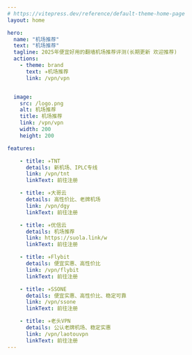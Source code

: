 ```yaml
---
# https://vitepress.dev/reference/default-theme-home-page
layout: home

hero:
  name: "机场推荐"
  text: "机场推荐"
  tagline: 2025年便宜好用的翻墙机场推荐评测(长期更新 欢迎推荐)
  actions:
    - theme: brand
      text: ✈️机场推荐
      link: /vpn/vpn


  image:
    src: /logo.png
    alt: 机场推荐
    title: 机场推荐
    link: /vpn/vpn
    width: 200
    height: 200

features:

    - title: ✈️TNT
      details: 新机场、IPLC专线
      link: /vpn/tnt
      linkText: 前往注册

    - title: ✈️大哥云
      details: 高性价比、老牌机场
      link: /vpn/dgy
      linkText: 前往注册

    - title: ✈️优信云
      details: 机场推荐
      link: https://suola.link/w
      linkText: 前往注册

    - title: ✈️Flybit
      details: 便宜实惠、高性价比
      link: /vpn/flybit
      linkText: 前往注册

    - title: ✈️SSONE
      details: 便宜实惠、高性价比、稳定可靠
      link: /vpn/ssone
      linkText: 前往注册

    - title: ✈️老头VPN
      details: 公认老牌机场、稳定实惠
      link: /vpn/laotouvpn
      linkText: 前往注册
---
```


<!-- <script setup>
import MFriends from './home/MFriends.vue'
</script>

<ClientOnly>
  <MFriends/>
</ClientOnly> -->
